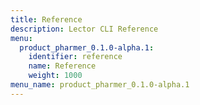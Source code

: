 ```yaml
---
title: Reference
description: Lector CLI Reference
menu:
  product_pharmer_0.1.0-alpha.1:
    identifier: reference
    name: Reference
    weight: 1000
menu_name: product_pharmer_0.1.0-alpha.1
---
```

